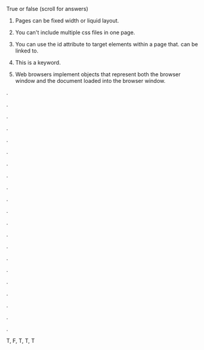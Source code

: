 True or false (scroll for answers)

1. Pages can be fixed width or liquid layout.

2. You can't include multiple css files in one page.

3. You can use the id attribute to target elements within a page that.
can be linked to.

4. This is a keyword.

5. Web browsers implement objects that represent both the browser window
and the document loaded into the browser window.

.

.

.

.

.

.

.

.

.

.

.

.

.

.

.

.

.

.

.

.

.

T, F, T, T, T


